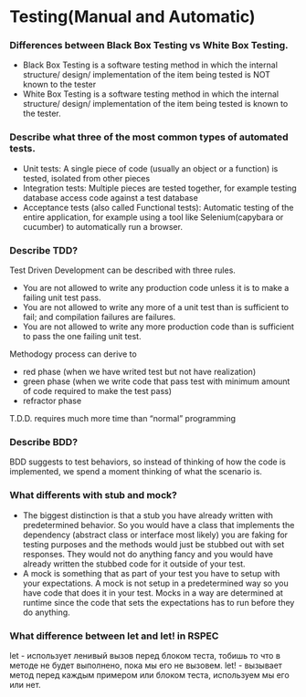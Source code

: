 # Testing(Manual and Automatic)

### Differences between Black Box Testing vs White Box Testing.

- Black Box Testing is a software testing method in which the internal structure/ design/ implementation of the item being tested is NOT known to the tester
- White Box Testing is a software testing method in which the internal structure/ design/ implementation of the item being tested is known to the tester.

### Describe what three of the most common types of automated tests.
- Unit tests: A single piece of code (usually an object or a function) is tested, isolated from other pieces
- Integration tests: Multiple pieces are tested together, for example testing database access code against a test database
- Acceptance tests (also called Functional tests): Automatic testing of the entire application, for example using a tool like Selenium(capybara or cucumber) to automatically run a browser.

### Describe TDD?
Test Driven Development can be described with three rules.

- You are not allowed to write any production code unless it is to make a failing unit test pass.
- You are not allowed to write any more of a unit test than is sufficient to fail; and compilation failures are failures.
- You are not allowed to write any more production code than is sufficient to pass the one failing unit test.

Methodogy process can derive to 
- red phase (when we have writed test but not have realization)
- green phase (when we write code that pass test with minimum amount of code required to make the test pass)
- refractor phase

T.D.D. requires much more time than “normal” programming

### Describe BDD?
BDD suggests to test behaviors, so instead of thinking of how the code is implemented, we spend a moment thinking of what the scenario is. 

### What differents with stub and mock?

- The biggest distinction is that a stub you have already written with predetermined behavior. So you would have a class that implements the dependency (abstract class or interface most likely) you are faking for testing purposes and the methods would just be stubbed out with set responses. They would not do anything fancy and you would have already written the stubbed code for it outside of your test.
- A mock is something that as part of your test you have to setup with your expectations. A mock is not setup in a predetermined way so you have code that does it in your test. Mocks in a way are determined at runtime since the code that sets the expectations has to run before they do anything.

### What difference between let and let! in RSPEC
let - использует ленивый вызов перед блоком теста, тобишь то что в методе не будет выполнено, пока мы его не вызовем.
let! -  вызывает метод перед каждым примером или блоком теста, используем мы его или нет.

